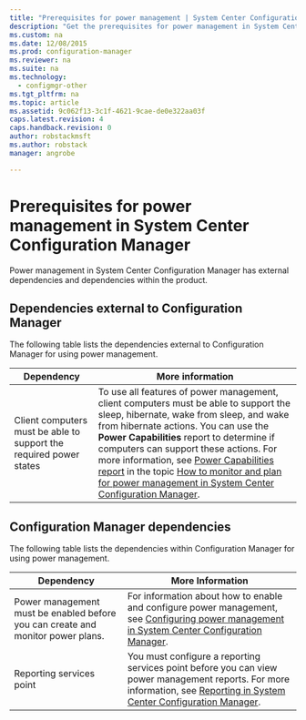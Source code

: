 ```yaml
---
title: "Prerequisites for power management | System Center Configuration Manager"
description: "Get the prerequisites for power management in System Center Configuration Manager."
ms.custom: na
ms.date: 12/08/2015
ms.prod: configuration-manager
ms.reviewer: na
ms.suite: na
ms.technology:
  - configmgr-other
ms.tgt_pltfrm: na
ms.topic: article
ms.assetid: 9c062f13-3c1f-4621-9cae-de0e322aa03f
caps.latest.revision: 4
caps.handback.revision: 0
author: robstackmsftms.author: robstackmanager: angrobe

---
```

# Prerequisites for power management in System Center Configuration Manager
Power management in System Center Configuration Manager has external dependencies and dependencies within the product.  

## Dependencies external to Configuration Manager  
 The following table lists the dependencies external to Configuration Manager for using power management.  

|Dependency|More information|  
|----------------|----------------------|  
|Client computers must be able to support the required power states|To use all features of power management, client computers must be able to support the sleep, hibernate, wake from sleep, and wake from hibernate actions. You can use the **Power Capabilities** report to determine if computers can support these actions. For more information, see [Power Capabilities report](../../../../core/clients/manage/power/monitor-and-plan-for-power-management.md#BKMK_Capabilites) in the topic [How to monitor and plan for power management in System Center Configuration Manager](../../../../core/clients/manage/power/monitor-and-plan-for-power-management.md).|  

## Configuration Manager dependencies  
 The following table lists the dependencies within Configuration Manager for using power management.  

|Dependency|More Information|  
|----------------|----------------------|  
|Power management must be enabled before you can create and monitor power plans.|For information about how to enable and configure power management, see [Configuring power management in System Center Configuration Manager](../../../../core/clients/manage/power/configuring-power-management.md).|  
|Reporting services point|You must configure a reporting services point before you can view power management reports. For more information, see [Reporting in System Center Configuration Manager](../../../../core/servers/manage/reporting.md).|  
